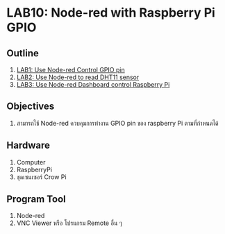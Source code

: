 # LAB10: Node-red with Raspberry Pi GPIO

## **Outline**
1. [LAB1: Use Node-red Control GPIO pin](https://github.com/Advance-Innovation-Centre-AIC/EE_Curriculum/blob/main/term2_65_EMB64_Applied_ES/LAB10/LAB_Node-red_with_Raspberry_Pi_GPIO.md#lab1-use-node-red-control-gpio-pin)
2. [LAB2: Use Node-red to read DHT11 sensor](https://github.com/Advance-Innovation-Centre-AIC/EE_Curriculum/blob/main/term2_65_EMB64_Applied_ES/LAB10/LAB_Node-red_with_Raspberry_Pi_GPIO.md#lab2-use-node-red-to-read-dht11-sensor)
3. [LAB3: Use Node-red Dashboard control Raspberry Pi](https://github.com/Advance-Innovation-Centre-AIC/EE_Curriculum/blob/main/term2_65_EMB64_Applied_ES/LAB10/LAB_Node-red_with_Raspberry_Pi_GPIO.md#lab3-use-node-red-dashboard-control-raspberry-pi) 

## **Objectives** 
1. สามารถใช้ Node-red ควบคุมการทำงาน GPIO pin ของ raspberry Pi ตามที่กำหนดได้

## **Hardware** 
1. Computer
2. RaspberryPi
3. ชุดเซนเซอร์ Crow Pi

## **Program Tool**
1. Node-red
2. VNC Viewer หรือ โปรแกรม Remote อื่น ๆ



